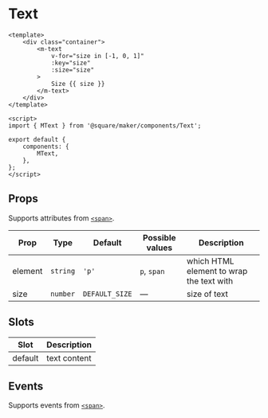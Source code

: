 # Text

```vue
<template>
	<div class="container">
		<m-text
			v-for="size in [-1, 0, 1]"
			:key="size"
			:size="size"
		>
			Size {{ size }}
		</m-text>
	</div>
</template>

<script>
import { MText } from '@square/maker/components/Text';

export default {
	components: {
		MText,
	},
};
</script>
```

<!-- api-tables:start -->
## Props

Supports attributes from [`<span>`](https://developer.mozilla.org/en-US/docs/Web/HTML/Element/span).

| Prop    | Type     | Default        | Possible values | Description                              |
| ------- | -------- | -------------- | --------------- | ---------------------------------------- |
| element | `string` | `'p'`          | `p`, `span`     | which HTML element to wrap the text with |
| size    | `number` | `DEFAULT_SIZE` | —               | size of text                             |


## Slots

| Slot    | Description  |
| ------- | ------------ |
| default | text content |


## Events

Supports events from [`<span>`](https://developer.mozilla.org/en-US/docs/Web/HTML/Element/span).
<!-- api-tables:end -->
